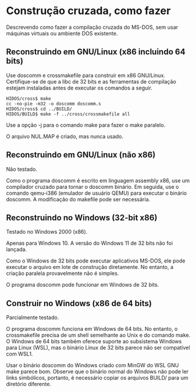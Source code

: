 # Construção cruzada, como fazer

Descrevendo como fazer a compilação cruzada do MS-DOS, sem usar máquinas virtuais ou ambiente DOS existente.

## Reconstruindo em GNU/Linux (x86 incluindo 64 bits)

Use doscomm e crossmakefile para construir em x86 GNU/Linux.
Certifique-se de que a libc de 32 bits e as ferramentas de compilação estejam instaladas antes de executar os comandos a seguir.

```
HIDOS/cross$ make
cc -no-pie -m32 -o doscomm doscomm.s
HIDOS/cross$ cd ../BUILD/
HIDOS/BUILD$ make -f ../cross/crossmakefile all
```
Use a opção -j para o comando make para fazer o make paralelo.

O arquivo NUL.MAP é criado, mas nunca usado.

## Reconstruindo em GNU/Linux (não x86)

Não testado.

Como o programa doscomm é escrito em linguagem assembly x86, use um compilador cruzado para tornar o doscomm binário.
Em seguida, use o comando qemu-i386 (emulador de usuário QEMU) para executar o binário doscomm.
A modificação do makefile pode ser necessária.

## Reconstruindo no Windows (32-bit x86)

Testado no Windows 2000 (x86).

Apenas para Windows 10.
A versão do Windows 11 de 32 bits não foi lançada.

Como o Windows de 32 bits pode executar aplicativos MS-DOS, ele pode executar o arquivo em lote de construção diretamente.
No entanto, a criação paralela provavelmente não é simples.

O programa doscomm pode funcionar em Windows de 32 bits.

## Construir no Windows (x86 de 64 bits)

Parcialmente testado.

O programa doscomm funciona em Windows de 64 bits.
No entanto, o crossmakefile precisa de um shell semelhante ao Unix e do comando make.
O Windows de 64 bits também oferece suporte ao subsistema Windows para Linux (WSL), mas o binário Linux de 32 bits parece não ser compatível com WSL1.

Usar o binário doscomm do Windows criado com MinGW do WSL GNU make parece bom.
Observe que o binário normal do Windows não pode ler links simbólicos, portanto, é necessário copiar os arquivos BUILD/ para um diretório diferente.
